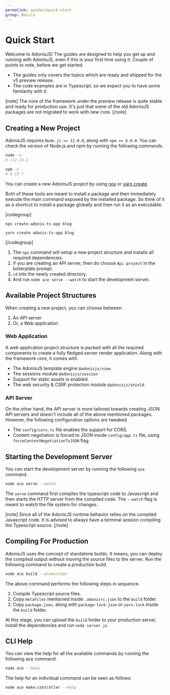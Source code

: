 ```yaml
---
permalink: guides/quick-start
group: Basics
---
```


# Quick Start
Welcome to AdonisJS! The guides are designed to help you get up and running with AdonisJS, even if this is your first time using it. Couple of points to note, before we get started.

- The guides only covers the topics which are ready and shipped for the v5 preview release.
- The code examples are in Typescript, so we expect you to have some familarity with it.

[note]
The core of the framework under the preview release is quite stable and ready for production use. It's just that some of the old AdonisJS packages are not migrated to work with new core.
[/note]

## Creating a New Project
AdonisJS requires `Node.js >= 12.0.0`, along with `npm >= 6.0.0`. You can check the version of Node.js and npm by running the following commands.

```sh
node -v
# v12.14.1

npm -v
# 6.13.7
```

You can create a new AdonisJS project by using [npx](https://medium.com/@maybekatz/introducing-npx-an-npm-package-runner-55f7d4bd282b) or [yarn create](https://classic.yarnpkg.com/en/docs/cli/create/). 

Both of these tools are meant to install a package and then immediately execute the main command exposed by the installed package. So think of it as a shortcut to install a package globally and then run it as an executable.

[codegroup]
```sh{}{npx}
npx create-adonis-ts-app blog
```

```sh{}{yarn}
yarn create adonis-ts-app blog
```
[/codegroup]

1. The `npx` command will setup a new project structure and installs all required dependencies.
2. If you are creating an API server, then do choose `Api project` in the boilerplate prompt.
3. `cd` into the newly created directory.
4. And run `node ace serve --watch` to start the development server.

## Available Project Structures
When creating a new project, you can choose between

1. An API server
2. Or, a Web application

### Web Application

A web application project structure is packed with all the required components to create a fully fledged server render application. Along with the framework core, it comes with

- The AdonisJS template engine `@adonisjs/view`
- The sessions module `@adonisjs/session`
- Support for static assets is enabled.
- The web security & CSRF protection module `@adonisjs/shield`.

### API Server

On the other hand, the API server is more tailored towards creating JSON API servers and doesn't include all of the above mentioned packages. However, the following configuration options are tweaked

- The `config/cors.ts` file enables the support for CORS.
- Content negotiation is forced to JSON inside `config/app.ts` file, using `forceContentNegotiationToJSON` flag.

## Starting the Development Server
You can start the development server by running the following `ace` command.

```sh
node ace serve --watch
```

The `serve` command first compiles the typescript code to Javascript and then starts the HTTP server from the compiled code. The `--watch` flag is meant to watch the file system for changes.

[note]
Since all of the AdonisJS runtime behavior relies on the compiled Javascript code. It is advised to always have a terminal session compiling the Typescript source.
[/note]

## Compiling For Production
AdonisJS uses the concept of standalone builds. It means, you can deploy the compiled output without moving the source files to the server. Run the following command to create a production build.

```sh
node ace build --production
```

The above command performs the following steps in sequence.

1. Compile Typescript source files.
2. Copy `metaFiles` mentioned inside `.adonisrc.json` to the `build` folder.
3. Copy `package.json`, along with `package-lock.json` or `yarn.lock` inside the `build` folder.

At this stage, you can upload the `build` folder to your production server, install the dependencies and run `node server.js`.

## CLI Help
You can view the help for all the available commands by running the following ace command.

```sh
node ace --help
```

The help for an individual command can be seen as follows:

```sh
node ace make:controller --help
```
